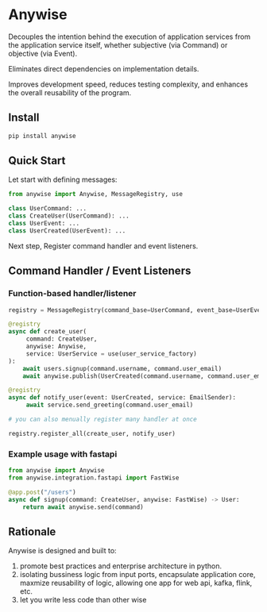 # Anywise

Decouples the intention behind the execution of application services from the application service itself, whether subjective (via Command) or objective (via Event).

Eliminates direct dependencies on implementation details.

Improves development speed, reduces testing complexity, and enhances the overall reusability of the program.

## Install

```py
pip install anywise
```

## Quick Start

Let start with defining messages:

```py
from anywise import Anywise, MessageRegistry, use

class UserCommand: ...
class CreateUser(UserCommand): ...
class UserEvent: ...
class UserCreated(UserEvent): ...
```

Next step, Register command handler and event listeners.

## Command Handler / Event Listeners

### Function-based handler/listener

```py
registry = MessageRegistry(command_base=UserCommand, event_base=UserEvent)

@registry 
async def create_user(
     command: CreateUser, 
     anywise: Anywise, 
     service: UserService = use(user_service_factory)
):
    await users.signup(command.username, command.user_email)
    await anywise.publish(UserCreated(command.username, command.user_email))

@registry
async def notify_user(event: UserCreated, service: EmailSender):
     await service.send_greeting(command.user_email)

# you can also menually register many handler at once

registry.register_all(create_user, notify_user)
```

### Example usage with fastapi

```py
from anywise import Anywise
from anywise.integration.fastapi import FastWise

@app.post("/users")
async def signup(command: CreateUser, anywise: FastWise) -> User:
    return await anywise.send(command)
```

## Rationale

Anywise is designed and built to:

1. promote best practices and enterprise architecture in python.
2. isolating bussiness logic from input ports, encapsulate application core, maxmize reusability of logic, allowing one app for web api, kafka, flink, etc.
3. let you write less code than other wise
